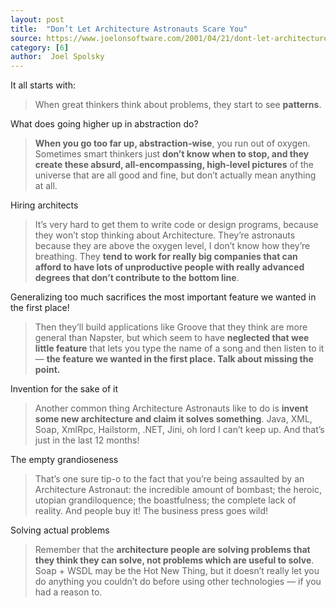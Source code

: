 ```yaml
---
layout: post
title:  "Don’t Let Architecture Astronauts Scare You"
source: https://www.joelonsoftware.com/2001/04/21/dont-let-architecture-astronauts-scare-you/
category: [6]
author:  Joel Spolsky
---
```


It all starts with:

> When great thinkers think about problems, they start to see **patterns**.

What does going higher up in abstraction do?

> **When you go too far up, abstraction-wise**, you run out of oxygen. Sometimes smart thinkers just **don’t know when to stop, and they create these absurd, all-encompassing, high-level pictures** of the universe that are all good and fine, but don’t actually mean anything at all.

Hiring architects

>  It’s very hard to get them to write code or design programs, because they won’t stop thinking about Architecture. They’re astronauts because they are above the oxygen level, I don’t know how they’re breathing. They **tend to work for really big companies that can afford to have lots of unproductive people with really advanced degrees that don’t contribute to the bottom line**.

Generalizing too much sacrifices the most important feature we wanted in the first place!

> Then they’ll build applications like Groove that they think are more general than Napster, but which seem to have **neglected that wee little feature** that lets you type the name of a song and then listen to it — **the feature we wanted in the first place. Talk about missing the point.**

Invention for the sake of it

> Another common thing Architecture Astronauts like to do is **invent some new architecture and claim it solves something**. Java, XML, Soap, XmlRpc, Hailstorm, .NET, Jini, oh lord I can’t keep up. And that’s just in the last 12 months!

The empty grandioseness

> That’s one sure tip-o  to the fact that you’re being assaulted by an Architecture Astronaut: the incredible amount of bombast; the heroic, utopian grandiloquence; the boastfulness; the complete lack of reality. And people buy it! The business press goes wild!

Solving actual problems

> Remember that the **architecture people are solving problems that they think they can solve, not problems which are useful to solve**. Soap + WSDL may be the Hot New Thing, but it doesn’t really let you do anything you couldn’t do before using other technologies — if you had a reason to.
